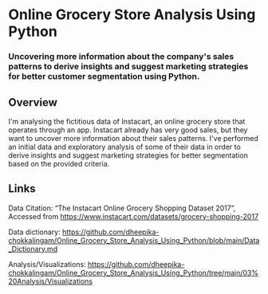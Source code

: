 # Online Grocery Store Analysis Using Python

### Uncovering more information about the company's sales patterns to derive insights and suggest marketing strategies for better customer segmentation using Python.

## Overview

I'm analysing the fictitious data of Instacart, an online grocery store that operates through an app. Instacart already has very good sales, but they want to uncover more information about their sales patterns. I've performed an initial data and exploratory analysis of some of their data in order to derive insights and suggest marketing strategies for better segmentation based on the provided criteria. 

## Links

Data Citation: “The Instacart Online Grocery Shopping Dataset
2017”, Accessed from https://www.instacart.com/datasets/grocery-shopping-2017

Data dictionary:
https://github.com/dheepika-chokkalingam/Online_Grocery_Store_Analysis_Using_Python/blob/main/Data_Dictionary.md

Analysis/Visualizations:
https://github.com/dheepika-chokkalingam/Online_Grocery_Store_Analysis_Using_Python/tree/main/03%20Analysis/Visualizations
